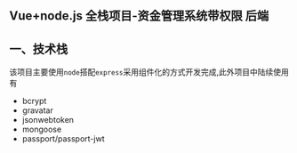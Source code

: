 ## Vue+node.js 全栈项目-资金管理系统带权限 后端

## 一、技术栈

该项目主要使用`node`搭配`express`采用组件化的方式开发完成,此外项目中陆续使用有

- bcrypt
- gravatar
- jsonwebtoken
- mongoose
- passport/passport-jwt
